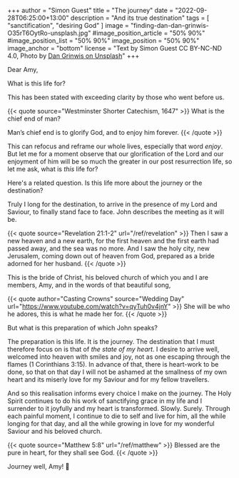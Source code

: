 +++
author = "Simon Guest"
title = "The journey"
date = "2022-09-28T06:25:00+13:00"
description = "And its true destination"
tags = [ "sanctification", "desiring God" ]
image = "finding-dan-dan-grinwis-O35rT6OytRo-unsplash.jpg"
#image_position_article = "50% 90%"
#image_position_list = "50% 90%"
image_position = "50% 90%"
image_anchor = "bottom"
license = "Text by Simon Guest CC BY-NC-ND 4.0, Photo by [Dan Grinwis on Unsplash](https://unsplash.com/photos/O35rT6OytRo)"
+++

Dear Amy,

What is this life for?

This has been stated with exceeding clarity by those who went before us.

{{< quote source="Westminster Shorter Catechism, 1647" >}}
What is the chief end of man?

Man’s chief end is to glorify God, and to enjoy him forever.
{{< /quote >}}

This can refocus and reframe our whole lives, especially that word _enjoy_. But let me for a moment observe that our glorification of the Lord and our enjoyment of him will be so much the greater in our post resurrection life, so let me ask, what is _this_ life for?

Here's a related question. Is this life more about the journey or the destination?

Truly I long for the destination, to arrive in the presence of my Lord and Saviour, to finally stand face to face. John describes the meeting as it will be.

{{< quote source="Revelation 21:1-2" url="/ref/revelation" >}}
Then I saw a new heaven and a new earth, for the first heaven and the first earth had passed away, and the sea was no more. And I saw the holy city, new Jerusalem, coming down out of heaven from God, prepared as a bride adorned for her husband.
{{< /quote >}}

This is the bride of Christ, his beloved church of which you and I are members, Amy, and in the words of that beautiful song,

{{< quote author="Casting Crowns" source="Wedding Day" url="https://www.youtube.com/watch?v=qyTuh0v4jnY" >}}
She will be who he adores, this is what he made her for.
{{< /quote >}}

But what is this preparation of which John speaks?

The preparation is this life. It is the journey. The destination that I must therefore focus on is that of _the state of my heart_. I desire to arrive well, welcomed into heaven with smiles and joy, not as one escaping through the flames (1 Corinthians 3:15). In advance of that, there is heart-work to be done, so that on that day I will not be ashamed at the smallness of my own heart and its miserly love for my Saviour and for my fellow travellers.

And so this realisation informs every choice I make on the journey. The Holy Spirit continues to do his work of sanctifying grace in my life and I surrender to it joyfully and my heart is transformed. Slowly. Surely. Through each painful moment, I continue to die to self and live for him, all the while longing for that day, and all the while growing in love for my wonderful Saviour and his beloved church.

{{< quote source="Matthew 5:8" url="/ref/matthew" >}}
Blessed are the pure in heart, for they shall see God.
{{< /quote >}}

Journey well, Amy!  🙏
